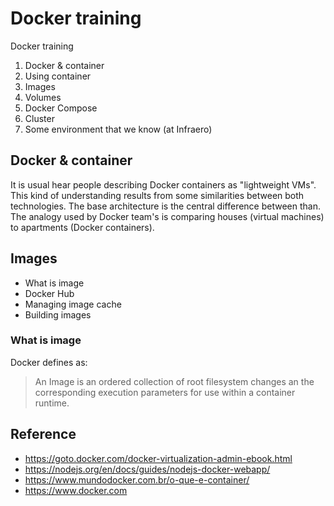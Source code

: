 # Docker training
Docker training

1. Docker & container
2. Using container
3. Images
4. Volumes
5. Docker Compose
6. Cluster
7. Some environment that we know (at Infraero)

## Docker & container

It is usual hear people describing Docker containers as "lightweight VMs". This kind of understanding results from some similarities between both technologies.
The base architecture is the central difference between than. The analogy used by Docker team's is comparing houses (virtual machines) to apartments (Docker containers).


## Images
- What is image
- Docker Hub
- Managing image cache
- Building images

### What is image

Docker defines as:
> An Image is an ordered collection of root filesystem changes an the corresponding execution parameters for use within a container runtime.


## Reference

- <https://goto.docker.com/docker-virtualization-admin-ebook.html>
- <https://nodejs.org/en/docs/guides/nodejs-docker-webapp/>
- <https://www.mundodocker.com.br/o-que-e-container/>
- <https://www.docker.com>
